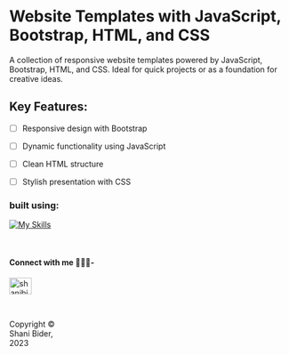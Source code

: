 
#  Website Templates with JavaScript, Bootstrap, HTML, and CSS
A collection of responsive website templates powered by JavaScript, Bootstrap, HTML, and CSS. Ideal for quick projects or as a foundation for creative ideas.
## Key Features:

- [ ] Responsive design with Bootstrap
- [ ] Dynamic functionality using JavaScript
- [ ] Clean HTML structure
- [ ] Stylish presentation with CSS


### built using:
[![My Skills](https://skillicons.dev/icons?i=js,react,html,css)](https://skillicons.dev)

<br>

<h4 align="left">Connect with me 👩‍💻😊- </h4>
<p align="left">
<a href="https://linkedin.com/in/shanibider" target="blank"><img align="center" src="https://raw.githubusercontent.com/rahuldkjain/github-profile-readme-generator/master/src/images/icons/Social/linked-in-alt.svg" alt="shanibider" height="30" width="40" /></a>
</p>

<br>

<footer>
<p style="float:left; width: 20%;">
Copyright © Shani Bider, 2023
</p>
</footer>
